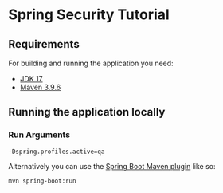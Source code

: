 # Spring Security Tutorial

## Requirements

For building and running the application you need:

- [JDK 17](https://oracle.com/java/technologies/javase/jdk17-archive-downloads.html)
- [Maven 3.9.6](https://maven.apache.org)


## Running the application locally

### Run Arguments
```
-Dspring.profiles.active=qa
```

Alternatively you can use the [Spring Boot Maven plugin](https://docs.spring.io/spring-boot/docs/current/reference/html/build-tool-plugins-maven-plugin.html) like so:

```shell
mvn spring-boot:run
```
